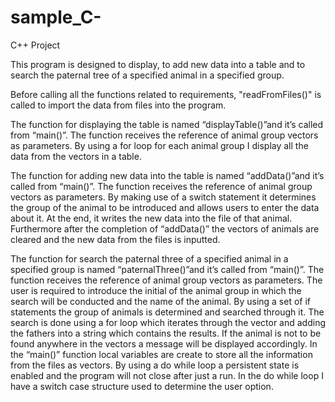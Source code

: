 # sample_C-
C++ Project

This program is designed to display, to add new data into a table and to search the paternal tree of a specified animal in a specified group.

Before calling all the functions related to requirements, "readFromFiles()" is called to import the data from files into the program.

The function for displaying the table is named “displayTable()”and it’s called from “main()”.
The function receives the reference of animal group vectors as parameters. 
By using a for loop for each animal group I display all the data from the vectors in a table.


The function for adding new data into the table is named “addData()”and it’s called from “main()”.
The function receives the reference of animal group vectors as parameters. 
By making use of a switch statement it determines the group of the animal to be introduced and allows users to enter the data about it.
At the end, it writes the new data into the file of that animal.
Furthermore after the completion of “addData()” the vectors of animals are cleared and the new data from the files is inputted. 


The function for search the paternal three of a specified animal in a specified group is named “paternalThree()”and it’s called from “main()”. 
The function receives the reference of animal group vectors as parameters. 
The user is required to introduce the initial of the animal group in which the search will be conducted and the name of the animal.
By using a set of if statements the group of animals is determined and searched through it.
The search is done using a for loop which iterates through the vector and adding the fathers into a string which contains the results.
If the animal is not to be found anywhere in the vectors a message will be displayed accordingly. 
In the “main()” function local variables are create to store all the information from the files as vectors.
By using a do while loop a persistent state is enabled and the program will not close after just a run.
In the do while loop I have a switch case structure used to determine the user option. 
